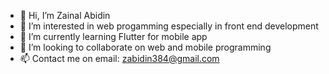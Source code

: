 - 👋 Hi, I’m Zainal Abidin
- 👀 I’m interested in web progamming especially in front end development
- 🌱 I’m currently learning Flutter for mobile app
- 💞️ I’m looking to collaborate on web and mobile programming
- 📫 Contact me on email: zabidin384@gmail.com

<!---
zabidin384/zabidin384 is a ✨ special ✨ repository because its `README.md` (this file) appears on your GitHub profile.
You can click the Preview link to take a look at your changes.
--->
